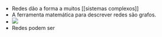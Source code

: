 - Redes dão a forma a muitos [[sistemas complexos]]
- A ferramenta matemática para descrever redes são grafos.
- ![](https://upload.wikimedia.org/wikipedia/commons/thumb/5/5b/6n-graf.svg/220px-6n-graf.svg.png)
- Redes podem ser
